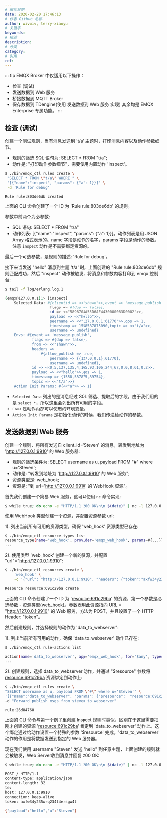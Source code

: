 ```yaml
---
# 编写日期
date: 2020-02-20 17:46:13
# 作者 Github 名称
author: wivwiv, terry-xiaoyu
# 关键字
keywords:
# 描述
description:
# 分类
category:
# 引用
ref:
---
```


::: tip
EMQX Broker 中仅适用以下操作：
- 检查 (调试)
- 发送数据到 Web 服务
- 桥接数据到 MQTT Broker
- 保存数据到 TDengine(使用 发送数据到 Web 服务 实现)
其余均是 EMQX Enterprise 专属功能。
:::

## 检查 (调试)

创建一个测试规则，当有消息发送到 't/a' 主题时，打印消息内容以及动作参数细节。

 - 规则的筛选 SQL 语句为: SELECT \* FROM "t/a";
 - 动作是: "打印动作参数细节"，需要使用内置动作 'inspect'。

<!-- end list -->

```bash
$ ./bin/emqx_ctl rules create \
 "SELECT * FROM \"t/a\" WHERE " \
 '[{"name":"inspect", "params": {"a": 1}}]' \
 -d 'Rule for debug'

Rule rule:803de6db created
```

上面的 CLI 命令创建了一个 ID 为 'Rule rule:803de6db' 的规则。

参数中前两个为必参数:

 - SQL 语句: SELECT \* FROM "t/a"
 - 动作列表: \[{"name":"inspect", "params": {"a": 1}}\]。动作列表是用 JSON Array
   格式表示的。name 字段是动作的名字，params 字段是动作的参数。注意 `inspect` 动作是不需要绑定资源的。

最后一个可选参数，是规则的描述: 'Rule for debug'。

接下来当发送 "hello" 消息到主题 't/a' 时，上面创建的 "Rule rule:803de6db" 规则匹配成功，然后
"inspect" 动作被触发，将消息和参数内容打印到 emqx 控制台:

```bash
$ tail -f log/erlang.log.1

(emqx@127.0.0.1)1> [inspect]
    Selected Data: #{clientid => <<"shawn">>,event => 'message.publish',
                    flags => #{dup => false},
                    id => <<"5898704A55D6AF4430000083D0002">>,
                    payload => <<"hello">>,
                    peername => <<"127.0.0.1:61770">>,qos => 1,
                    timestamp => 1558587875090,topic => <<"t/a">>,
                    username => undefined}
    Envs: #{event => 'message.publish',
            flags => #{dup => false},
            from => <<"shawn">>,
            headers =>
                #{allow_publish => true,
                    peername => {{127,0,0,1},61770},
                    username => undefined},
            id => <<0,5,137,135,4,165,93,106,244,67,0,0,8,61,0,2>>,
            payload => <<"hello">>,qos => 1,
            timestamp => {1558,587875,89754},
            topic => <<"t/a">>}
    Action Init Params: #{<<"a">> => 1}
```

 - `Selected Data` 列出的是消息经过 SQL 筛选、提取后的字段，由于我们用的是 `select
   *`，所以这里会列出所有可用的字段。
 - `Envs` 是动作内部可以使用的环境变量。
 - `Action Init Params` 是初始化动作的时候，我们传递给动作的参数。


## 发送数据到 Web 服务

创建一个规则，将所有发送自 client\_id='Steven' 的消息，转发到地址为 '<http://127.0.0.1:9910>' 的
Web 服务器:

 - 规则的筛选条件为: SELECT username as u, payload FROM "\#" where u='Steven';
 - 动作是: "转发到地址为 '<http://127.0.0.1:9910>' 的 Web 服务";
 - 资源类型是: web\_hook;
 - 资源是: "到 url='<http://127.0.0.1:9910>' 的 WebHook 资源"。

<!-- end list -->

首先我们创建一个简易 Web 服务，这可以使用 `nc`
​       命令实现:
```bash
$ while true; do echo -e "HTTP/1.1 200 OK\n\n $(date)" | nc -l 127.0.0.1 9910; done;
```

使用 WebHook 类型创建一个资源，并配置资源参数 url:

1). 列出当前所有可用的资源类型，确保 'web\_hook' 资源类型已存在:
```bash
$ ./bin/emqx_ctl resource-types list
resource_type(name='web_hook', provider='emqx_web_hook', params=#{...}}, on_create={emqx_web_hook_actions,on_resource_create}, description='WebHook Resource')
...
```

2). 使用类型 'web\_hook' 创建一个新的资源，并配置 "url"="<http://127.0.0.1:9910>":

```bash
$ ./bin/emqx_ctl resources create \
    'web_hook' \
    -c '{"url": "http://127.0.0.1:9910", "headers": {"token":"axfw34y235wrq234t4ersgw4t"}, "method": "POST"}'

Resource resource:691c29ba create
```
上面的 CLI 命令创建了一个 ID 为 '<resource:691c29ba>' 的资源，第一个参数是必选参数 -
资源类型(web\_hook)。参数表明此资源指向 URL = "<http://127.0.0.1:9910>" 的
Web 服务，方法为 POST，并且设置了一个 HTTP Header: "token"。

然后创建规则，并选择规则的动作为 'data\_to\_webserver':

1). 列出当前所有可用的动作，确保 'data\_to\_webserver' 动作已存在:

```bash
$ ./bin/emqx_ctl rule-actions list

action(name='data_to_webserver', app='emqx_web_hook', for='$any', types=[web_hook], params=#{'$resource' => ...}, title ='Data to Web Server', description='Forward Messages to Web Server')
...
```
2). 创建规则，选择 data\_to\_webserver 动作，并通过 "$resource" 参数将
<resource:691c29ba> 资源绑定到动作上:

```bash
$ ./bin/emqx_ctl rules create \
"SELECT username as u, payload FROM \"#\" where u='Steven'" \
'[{"name":"data_to_webserver", "params": {"$resource":  "resource:691c29ba"}}]' \
-d "Forward publish msgs from steven to webserver"

rule:26d84768
```

上面的 CLI 命令与第一个例子里创建 Inspect 规则时类似，区别在于这里需要把刚才创建的资源
'<resource:691c29ba>' 绑定到 'data\_to\_webserver'
动作上。这个绑定通过给动作设置一个特殊的参数
'$resource' 完成。'data\_to\_webserver' 动作的作用是将数据发送到指定的 Web 服务器。

现在我们使用 username "Steven" 发送 "hello" 到任意主题，上面创建的规则就会被触发，Web Server收到消息并回复 200 OK:

```bash
$ while true; do echo -e "HTTP/1.1 200 OK\n\n $(date)" | nc -l 127.0.0.1 9910; done;

POST / HTTP/1.1
content-type: application/json
content-length: 32
te:
host: 127.0.0.1:9910
connection: keep-alive
token: axfw34y235wrq234t4ersgw4t

{"payload":"hello","u":"Steven"}
```